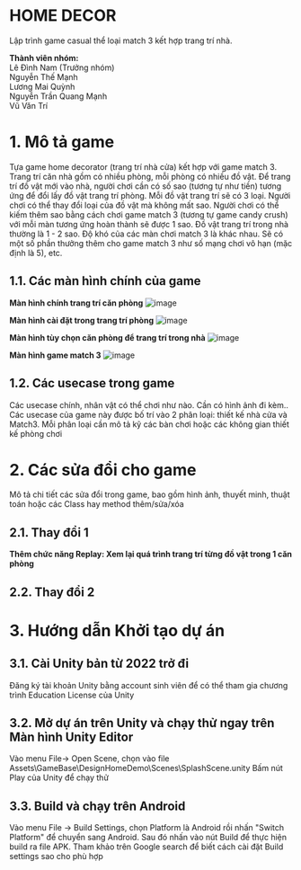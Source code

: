 
# HOME DECOR

Lập trình game casual thể loại match 3 kết hợp trang trí nhà.

**Thành viên nhóm:**  
Lê Đình Nam (Trưởng nhóm)  
Nguyễn Thế Mạnh  
Lương Mai Quỳnh  
Nguyễn Trần Quang Mạnh  
Vũ Văn Trí  
# 1. Mô tả game
Tựa game home decorator (trang trí nhà cửa) kết hợp với game match 3. Trang trí căn nhà gồm có nhiều phòng, mỗi phòng có nhiều đồ vật. Để trang trí đồ vật mới vào nhà, người chơi cần có số sao (tương tự như tiền) tương ứng để đổi lấy đồ vật trang trí phòng. Mỗi đồ vật trang trí sẽ có 3 loại. Người chơi có thể thay đổi loại 
của đồ vật mà không mất sao. Người chơi có thể kiếm thêm sao bằng cách chơi game match 3 (tương tự game candy crush) với mỗi màn tương ứng hoàn thành sẽ được 1 sao. Đồ vật trang trí trong nhà thường là 1 - 2 sao. Độ khó của các màn chơi match 3 là khác nhau. Sẽ có một số phần thưởng thêm cho game match 3 như số mạng chơi vô hạn (mặc định là 5), etc.

## 1.1. Các màn hình chính của game
**Màn hình chính trang trí căn phòng**
![image](https://github.com/lnam1602/se5.1/assets/148826929/12c31e18-bca2-4695-83fe-ae18cb8e5f78)

**Màn hình cài đặt trong trang trí phòng**
![image](https://github.com/lnam1602/se5.1/assets/148826929/5a66b438-ea65-455e-b8f3-5f39741cae5e)

**Màn hình tùy chọn căn phòng để trang trí trong nhà**
![image](https://github.com/lnam1602/se5.1/assets/148826929/3a66c08e-0b1e-4313-9c36-89f24e8c0427)

**Màn hình game match 3**
![image](https://github.com/lnam1602/se5.1/assets/148826929/6566173f-3113-4654-abf9-3c2fc403b385)


## 1.2. Các usecase trong game
Các usecase chính, nhân vật có thể chơi như nào. Cần có hình ảnh đi kèm..
Các usecase của game này được bố trí vào 2 phân loại: thiết kế nhà cửa và Match3. Mỗi phân loại cần mô tả kỹ các bàn chơi hoặc các không gian thiết kế phòng chơi

# 2. Các sửa đổi cho game
Mô tả chi tiết các sửa đổi trong game, bao gồm hình ảnh, thuyết minh, thuật toán hoặc các Class hay method thêm/sửa/xóa
## 2.1. Thay đổi 1
**Thêm chức năng Replay: Xem lại quá trình trang trí từng đồ vật trong 1 căn phòng**
## 2.2. Thay đổi 2

# 3. Hướng dẫn Khởi tạo dự án
## 3.1. Cài Unity bản từ 2022 trở đi
Đăng ký tài khoản Unity bằng account sinh viên để có thể tham gia chương trình Education License của Unity

## 3.2. Mở dự án trên Unity và chạy thử ngay trên Màn hình Unity Editor
Vào menu File-> Open Scene, chọn vào file Assets\GameBase\DesignHomeDemo\Scenes\SplashScene.unity
Bấm nút Play của Unity để chạy thử

## 3.3. Build và chạy trên Android

Vào menu File -> Build Settings, chọn Platform là Android rồi nhấn "Switch Platform" để chuyển sang Android. Sau đó nhấn vào nút Build để thực hiện build ra file APK. Tham khảo trên Google search để biết cách cài đặt Build settings sao cho phù hợp
